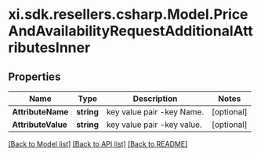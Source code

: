 # xi.sdk.resellers.csharp.Model.PriceAndAvailabilityRequestAdditionalAttributesInner

## Properties

Name | Type | Description | Notes
------------ | ------------- | ------------- | -------------
**AttributeName** | **string** | key value pair -key Name. | [optional] 
**AttributeValue** | **string** | key value pair -key value. | [optional] 

[[Back to Model list]](../README.md#documentation-for-models) [[Back to API list]](../README.md#documentation-for-api-endpoints) [[Back to README]](../README.md)

